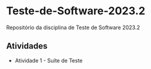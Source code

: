 # Teste-de-Software-2023.2
Repositório da disciplina de Teste de Software 2023.2

## Atividades

- Atividade 1 - Suíte de Teste